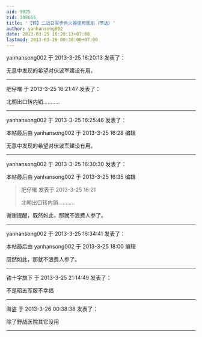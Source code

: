 ```yaml
---
aid: 9025
zid: 108655
title: '【转】二战日军步兵火器使用图册（节选）'
author: yanhansong002
date: 2013-03-25 16:20:13+07:00
lastmod: 2013-03-26 00:38:00+07:00
---
```


yanhansong002 于 2013-3-25 16:20:13 发表了：

无意中发现的希望对伏波军建设有用。

---------

肥仔曙 于 2013-3-25 16:21:47 发表了：

北朝出口转内销...........

---------

yanhansong002 于 2013-3-25 16:25:46 发表了：

本帖最后由 yanhansong002 于 2013-3-25 16:28 编辑 

无意中发现的希望对伏波军建设有用。

---------

yanhansong002 于 2013-3-25 16:30:30 发表了：

本帖最后由 yanhansong002 于 2013-3-25 16:35 编辑 


> 
> 肥仔曙 发表于 2013-3-25 16:21
> 
> 北朝出口转内销...........



谢谢提醒，既然如此，那就不浪费人参了。

---------

yanhansong002 于 2013-3-25 16:34:41 发表了：

本帖最后由 yanhansong002 于 2013-3-25 18:00 编辑 

既然如此，那就不浪费人参了。

---------

铁十字旗下 于 2013-3-25 21:14:49 发表了：

不是昭五军服不幸福

---------

海盗 于 2013-3-26 00:38:38 发表了：

除了野战医院其它没用

---------

